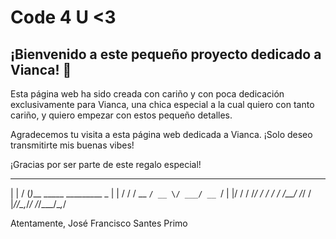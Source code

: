 # Code 4 U <3

## ¡Bienvenido a este pequeño proyecto dedicado a Vianca! 🌸

Esta página web ha sido creada con cariño y con poca dedicación exclusivamente para Vianca, una chica especial a la cual quiero con tanto cariño, y quiero empezar con estos pequeño detalles.

Agradecemos tu visita a esta página web dedicada a Vianca. ¡Solo deseo transmitirte mis buenas vibes!

¡Gracias por ser parte de este regalo especial!

 _    ___                       
| |  / (_)___ _____  _________ _
| | / / / __ `/ __ \/ ___/ __ `/
| |/ / / /_/ / / / / /__/ /_/ / 
|___/_/\__,_/_/ /_/\___/\__,_/  
                               
Atentamente,
José Francisco Santes Primo